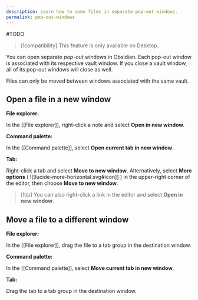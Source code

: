 ```yaml
---
description: Learn how to open files in separate pop-out windows.
permalink: pop-out-windows
---
```

#TODO
> [!compatibility] This feature is only available on Desktop.

You can open separate _pop-out_ windows in Obsidian. Each pop-out window is associated with its respective vault window. If you close a vault window, all of its pop-out windows will close as well.

Files can only be moved between windows associated with the same vault.

## Open a file in a new window

**File explorer:**

In the [[File explorer]], right-click a note and select **Open in new window**.

**Command palette:**

In the [[Command palette]], select **Open current tab in new window**.

**Tab:**

Right-click a tab and select **Move to new window**. Alternatively, select **More options** ( ![[lucide-more-horizontal.svg#icon]] ) in the upper-right corner of the editor, then choose **Move to new window**.

> [!tip] You can also right-click a link in the editor and select **Open in new window**.

## Move a file to a different window

**File explorer:**

In the [[File explorer]], drag the file to a tab group in the destination window.

**Command palette:**

In the [[Command palette]], select **Move current tab in new window**.

**Tab:**

Drag the tab to a tab group in the destination window.
